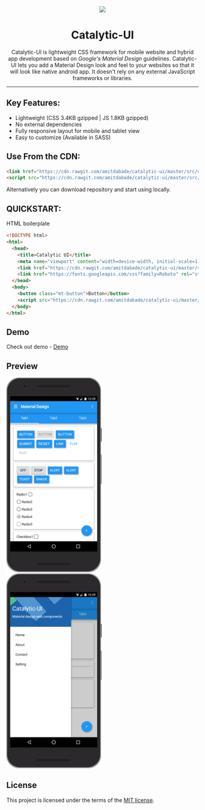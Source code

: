 <div align="center">
  <img src="http://icons.iconarchive.com/icons/graphicloads/medical-health/128/formula-icon.png">
  <h1>Catalytic-UI</h1>
  
  <p>Catalytic-UI is lightweight CSS framework for mobile website and hybrid app development based on <em>Google's Material Design </em>guidelines. Catalytic-UI lets you add a Material Design look and feel to your websites so that it will look like native android app. It doesn't rely on any external JavaScript frameworks or libraries.</p>

</div>
<hr/>


## Key Features:
<div>
  <ul>
    <li>Lightweight (CSS 3.4KB gzipped | JS 1.8KB gzipped)</li>
    <li>No external dependencies</li>
    <li>Fully responsive layout for mobile and tablet view</li>
    <li>Easy to customize (Available in SASS)</li>
  </ul>
</div>


## Use From the CDN:

```html
<link href="https://cdn.rawgit.com/amitdabade/catalytic-ui/master/src/catalytic.min.css" rel="stylesheet" type="text/css" />
<script src="https://cdn.rawgit.com/amitdabade/catalytic-ui/master/src/catalytic.min.js"></script>
```

Alternatively you can download repository and start using locally. 

## QUICKSTART:

HTML boilerplate

```html
<!DOCTYPE html>
<html>
  <head>
    <title>Catalytic UI</title>
    <meta name="viewport" content="width=device-width, initial-scale=1.0">
    <link href="https://cdn.rawgit.com/amitdabade/catalytic-ui/master/src/catalytic.min.css" rel="stylesheet" type="text/css" />
    <link href="https://fonts.googleapis.com/css?family=Roboto" rel="stylesheet">
  </head>
  <body>
    <button class="mt-button">Button</button>
    <script src="https://cdn.rawgit.com/amitdabade/catalytic-ui/master/src/catalytic.min.js"></script>
  </body>
</html>
```


## Demo
Check out demo - [Demo](https://codepen.io/amitdabade/pen/rpGQyV)

## Preview
<div>
  <img src="screenshots/screenshot1.png" alt="screenshot" width="250px" height="auto" style="margin-right:20px;">
  <img src="screenshots/screenshot2.png" alt="screenshot" width="250px" height="auto">
</div>  


## License

This project is licensed under the terms of the
[MIT license](/LICENSE).
